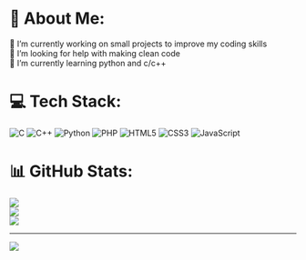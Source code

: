 # 💫 About Me:
🔭 I’m currently working on small projects to improve my coding skills<br>🤝 I’m looking for help with making clean code<br>🌱 I’m currently learning python and c/c++


# 💻 Tech Stack:
![C](https://img.shields.io/badge/c-%2300599C.svg?style=for-the-badge&logo=c&logoColor=white) ![C++](https://img.shields.io/badge/c++-%2300599C.svg?style=for-the-badge&logo=c%2B%2B&logoColor=white) ![Python](https://img.shields.io/badge/python-3670A0?style=for-the-badge&logo=python&logoColor=ffdd54) ![PHP](https://img.shields.io/badge/php-%23777BB4.svg?style=for-the-badge&logo=php&logoColor=white) ![HTML5](https://img.shields.io/badge/html5-%23E34F26.svg?style=for-the-badge&logo=html5&logoColor=white) ![CSS3](https://img.shields.io/badge/css3-%231572B6.svg?style=for-the-badge&logo=css3&logoColor=white) ![JavaScript](https://img.shields.io/badge/javascript-%23323330.svg?style=for-the-badge&logo=javascript&logoColor=%23F7DF1E)
# 📊 GitHub Stats:
![](https://github-readme-stats.vercel.app/api?username=heartbytee&theme=dark&hide_border=false&include_all_commits=true&count_private=false)<br/>
![](https://github-readme-streak-stats.herokuapp.com/?user=heartbytee&theme=dark&hide_border=false)<br/>
![](https://github-readme-stats.vercel.app/api/top-langs/?username=heartbytee&theme=dark&hide_border=false&include_all_commits=true&count_private=true&layout=compact)

---
[![](https://visitcount.itsvg.in/api?id=heartbytee&icon=0&color=0)](https://visitcount.itsvg.in)
